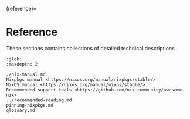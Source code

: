 (reference)=
# Reference

These sections contains collections of detailed technical descriptions.

```{toctree}
:glob:
:maxdepth: 2

./nix-manual.md
Nixpkgs manual <https://nixos.org/manual/nixpkgs/stable/>
NixOS manual <https://nixos.org/manual/nixos/stable/>
Recommended support tools <https://github.com/nix-community/awesome-nix>
../recommended-reading.md
pinning-nixpkgs.md
glossary.md
```
